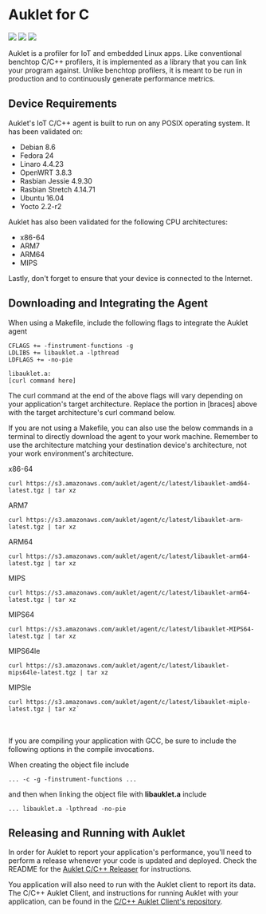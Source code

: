 # Auklet for C

<a href="https://www.apache.org/licenses/LICENSE-2.0" alt="Apache page link -- Apache 2.0 License">
<img src="https://img.shields.io/pypi/l/auklet.svg" /></a>
<a href="https://codeclimate.com/repos/599de6da0e0de702630009ca/maintainability">
<img src="https://api.codeclimate.com/v1/badges/599de6da0e0de702630009ca/maintainability" /></a>
<a href="https://codeclimate.com/repos/599de6da0e0de702630009ca/test_coverage" alt="Test Coverage">
<img src="https://api.codeclimate.com/v1/badges/599de6da0e0de702630009ca/test_coverage" /></a>

Auklet is a profiler for IoT and embedded Linux apps. Like conventional 
benchtop C/C++ profilers, it is implemented as a library that you can link 
your program against. Unlike benchtop profilers, it is meant to be run in 
production and to continuously generate performance metrics.  

## Device Requirements

Auklet's IoT C/C++ agent is built to run on any POSIX operating system. It
has been validated on:

- Debian 8.6
- Fedora 24
- Linaro 4.4.23
- OpenWRT 3.8.3
- Rasbian Jessie 4.9.30 
- Rasbian Stretch 4.14.71
- Ubuntu 16.04
- Yocto 2.2-r2

Auklet has also been validated for the following CPU architectures:

- x86-64
- ARM7
- ARM64
- MIPS

Lastly, don't forget to ensure that your device is connected to the Internet.

	
## Downloading and Integrating the Agent

When using a Makefile, include the following flags to integrate the Auklet 
agent

    CFLAGS += -finstrument-functions -g
    LDLIBS += libauklet.a -lpthread
    LDFLAGS += -no-pie
    
    libauklet.a:
    [curl command here]
    
The curl command at the end of the above flags will vary depending on your 
application's target architecture. Replace the portion in [braces] above with
 the target architecture's curl command below. 
 
 If you are not using a Makefile, you can also use the below commands in a 
 terminal to directly download the agent to your work machine. Remember to 
 use the architecture matching your destination device's architecture, not 
 your work environment's architecture.

x86-64

    curl https://s3.amazonaws.com/auklet/agent/c/latest/libauklet-amd64-latest.tgz | tar xz

ARM7

    curl https://s3.amazonaws.com/auklet/agent/c/latest/libauklet-arm-latest.tgz | tar xz

ARM64

    curl https://s3.amazonaws.com/auklet/agent/c/latest/libauklet-arm64-latest.tgz | tar xz

MIPS

    curl https://s3.amazonaws.com/auklet/agent/c/latest/libauklet-arm64-latest.tgz | tar xz

MIPS64

    curl https://s3.amazonaws.com/auklet/agent/c/latest/libauklet-MIPS64-latest.tgz | tar xz

MIPS64le

    curl https://s3.amazonaws.com/auklet/agent/c/latest/libauklet-mips64le-latest.tgz | tar xz

MIPSle

    curl https://s3.amazonaws.com/auklet/agent/c/latest/libauklet-miple-latest.tgz | tar xz`

<br /><br />
If you are compiling your application with GCC, be sure to include the 
following options in the compile invocations.

When creating the object file include

    ... -c -g -finstrument-functions ...

and then when linking the object file with **libauklet.a** include

    ... libauklet.a -lpthread -no-pie   
    
## Releasing and Running with Auklet

In order for Auklet to report your application's performance, you'll need to 
perform a release whenever your code is updated and deployed. Check the 
README for the 
[Auklet C/C++ Releaser][releaser] for instructions.

You application will also need to run with the Auklet client to report its 
data. The C/C++ Auklet Client, and instructions for running Auklet with your 
application, can be found in the 
[C/C++ Auklet Client's repository][client].

[releaser]: https://github.com/aukletio/Auklet-Releaser-C
[client]: https://github.com/aukletio/Auklet-Client-C